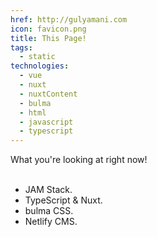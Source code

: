 ```yaml
---
href: http://gulyamani.com
icon: favicon.png
title: This Page!
tags:
  - static
technologies:
  - vue
  - nuxt
  - nuxtContent
  - bulma
  - html
  - javascript
  - typescript
---
```

What you're looking at right now!
<br></br>
- JAM Stack.
- TypeScript & Nuxt.
- bulma CSS.
- Netlify CMS.